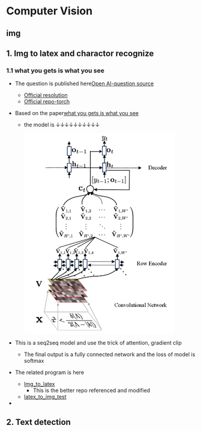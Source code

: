 # Computer Vision

## img 

## 1. Img to latex and charactor recognize

### 1.1 what you gets is what you  see

- The question is published here[Open AI-question source](https://openai.com/requests-for-research/#im2)

  - [Official resolution](http://lstm.seas.harvard.edu/latex/)
  - [Official repo-torch](https://github.com/harvardnlp/im2markup)

- Based on the paper[what you gets is what you  see](http://arxiv.org/pdf/1609.04938v1.pdf)

  - the model is ↓↓↓↓↓↓↓↓↓↓

    <img src="assets/network.png" width="400">

- This is a seq2seq model and use the trick of attention, gradient clip

  - The final output is a fully connected network and the loss of  model is softmax 

- The related program is here

  - [Img_to_latex](./img_latex_recognize/Img_to_latex)
    - This is the better repo referenced and modified 
  - [latex_to_img_test](./img_latex_recognize/latex_to_img_test)

- 

## 2. Text detection



